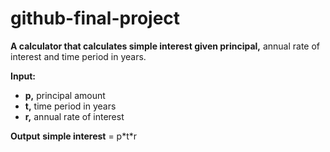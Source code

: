 # github-final-project

**A calculator that calculates simple interest given principal,** annual rate of interest and time period in years.

**Input:**
- **p,** principal amount
- **t,** time period in years
- **r,** annual rate of interest
   
**Output**
   **simple interest** = p\*t\*r
